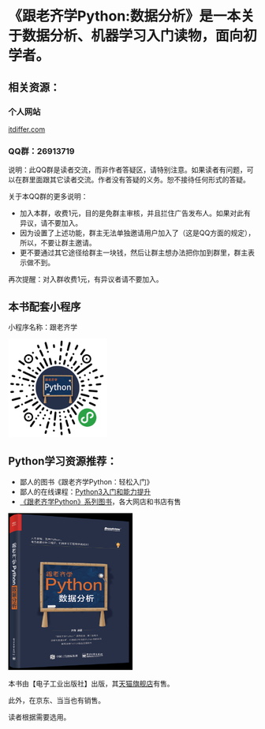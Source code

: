 # 《跟老齐学Python:数据分析》是一本关于数据分析、机器学习入门读物，面向初学者。

## 相关资源：

### 个人网站

[itdiffer.com](http://www.itdiffer.com)

### QQ群：26913719

说明：此QQ群是读者交流，而非作者答疑区，请特别注意。如果读者有问题，可以在群里面跟其它读者交流。作者没有答疑的义务。恕不接待任何形式的答疑。

关于本QQ群的更多说明：

- 加入本群，收费1元，目的是免群主审核，并且拦住广告发布人。如果对此有异议，请不要加入。
- 因为设置了上述功能，群主无法单独邀请用户加入了（这是QQ方面的规定），所以，不要让群主邀请。
- 更不要通过其它途径给群主一块钱，然后让群主想办法把你加到群里，群主表示做不到。

再次提醒：对入群收费1元，有异议者请不要加入。

## 本书配套小程序

小程序名称：跟老齐学

<img src="./smallprogramming.jpg" width=200 height=200 />

## Python学习资源推荐：

- 鄙人的图书《跟老齐学Python：轻松入门》
- 鄙人的在线课程：[Python3入门和能力提升](https://www.cctalk.com/m/course/111302)
- [《跟老齐学Python》系列图书](http://itdiffer.com/article/37)，各大网店和书店有售

<img src='./smallpythonbook3.png' width="50%" heiht="50%"/>

本书由【电子工业出版社】出版，其[天猫旗舰店](https://detail.tmall.com/item.htm?spm=a230r.1.14.34.1b6b7012FYy4G1&id=571483296637&ns=1&abbucket=17&ybhpss=c3VicGxhdD13ZWlibyZwYWdlPXNob3BfaW5kZXgmY3BpZD0wJmNudGlkPTAmcHVpZD0xNDQ5NDgyMjgzJnBndWlkPTEmdHM9MTUzMDkzMDYwMCZjaGFubmVsPTAsMCZpdGVtX2lkPTU3MTQ4MzI5NjYzNyZwaXRlbWlkPTIxODAxNTMwNjE1ODM0MDAwMDc0MDExNSYmbGFiZWw9d2VpYm9fY2NfYnV5)有售。

此外，在京东、当当也有销售。

读者根据需要选用。


